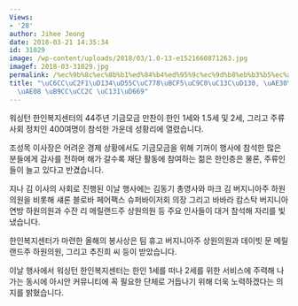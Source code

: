 ```yaml
---
Views:
- '28'
author: Jihee Jeong
date: 2018-03-21 14:35:34
id: 31029
image: /wp-content/uploads/2018/03/1.0-13-e1521660871263.jpg
imagef: 2018-03-31029.jpg
permalink: /%ec%9b%8c%ec%8b%b1%ed%84%b4%ed%95%9c%ec%9d%b8%eb%b3%b5%ec%a7%80%ec%84%bc%ed%84%b0-%ea%b8%b0%ea%b8%88%eb%aa%a8%ea%b8%88-%eb%a7%8c%ec%b0%ac-%ec%84%b1%ed%99%a9/
title: "\uC6CC\uC2F1\uD134\uD55C\uC778\uBCF5\uC9C0\uC13C\uD130, \uAE30\uAE08\uBAA8\
  \uAE08 \uB9CC\uCC2C \uC131\uD669"
---
```


워싱턴 한인복지센터의 44주년 기금모금 만찬이 한인 1세와 1.5세 및 2세, 그리고 주류사회 정치인 400여명이 참석한 가운데 성황리에 열렸습니다.

조성목 이사장은 어려운 경제 상황에서도 기금모금을 위해 기꺼이 행사에 참석한 많은 분들에게 감사를 전하며 해가 갈수록 재단 활동에 참여하는 젊은 한인층은 물론, 주류인들이 늘고 있다고 반겼습니다.

지나 김 이사의 사회로 진행된 이날 행사에는 김동기 총영사와 마크 김 버지니아주 하원의원을 비롯해 섀론 블로바 페어팩스 슈퍼바이저회 의장 그리고 바바라 캄스탁 버지니아 연방 하원의원과 수잔 리 메릴랜드주 상원의원 등 주요 인사들이 대거 참석해 자리를 빛냈습니다.

한인복지센터가 마련한 올해의 봉사상은 팀 휴고 버지니아주 상원의원과 데이빗 문 메릴랜드주 하원의원, 그리고 추진희 씨 등이 받았습니다.

이날 행사에서 워싱턴 한인복지센터는 한인 1세를 떠나 2세를 위한 서비스에 주력해 나가는 동시에 아시안 커뮤니티에 꼭 필요한 단체로 거듭나기 위해 더욱 노력하겠다는 의지를 밝혔습니다.